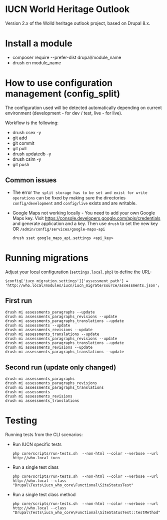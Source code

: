 # IUCN World Heritage Outlook

Version 2.x of the Wolld heritage outlook project, based on Drupal 8.x.

# Install a module
- composer require --prefer-dist drupal/module_name
- drush en module_name

# How to use configuration management (config_split)

The configuration used will be detected automatically depending on
current environment (development - for dev / test, live - for live).

Workflow is the following:

- drush csex -y
- git add
- git commit
- git pull
- drush updatedb -y
- drush csim -y
- git push

## Common issues

* The error ``The split storage has to be set and exist for write operations``
can be fixed by making sure the directories `config/development` and
`config/live` exists and are writable.


* Google Maps not working locally - You need to add your own Google Maps key.
Visit https://console.developers.google.com/apis/credentials and generate application and a key.
Then use `drush` to set the new key OR `/admin/config/services/google-maps-api`

    ``drush sset google_maps_api.settings <api_key>``


# Running migrations

Adjust your local configuration (`settings.local.php`) to define the URL:

``
$config['iucn_migration.settings']['assessment_path'] = 'http://who.local/modules/iucn/iucn_migrate/source/assessments.json';
``

## First run

```
drush mi assessments_paragraphs --update
drush mi assessments_paragraphs_revisions --update
drush mi assessments_paragraphs_translations --update
drush mi assessments --update
drush mi assessments_revisions --update
drush mi assessments_translations --update
drush mi assessments_paragraphs_revisions --update
drush mi assessments_paragraphs_translations --update
drush mi assessments_revisions --update
drush mi assessments_paragraphs_translations --update
```

## Second run (update only changed)
```
drush mi assessments_paragraphs
drush mi assessments_paragraphs_revisions
drush mi assessments_paragraphs_translations
drush mi assessments
drush mi assessments_revisions
drush mi assessments_translations
```

# Testing

Running tests from the CLI scenarios:

* Run IUCN specific tests

    ``php core/scripts/run-tests.sh  --non-html --color --verbose --url http://who.local iucn``

* Run a single test class

    ``php core/scripts/run-tests.sh  --non-html --color --verbose --url http://who.local --class "Drupal\Tests\iucn_who_core\Functional\SiteStatusTest"``

* Run a single test class method

    ``php core/scripts/run-tests.sh  --non-html --color --verbose --url http://who.local --class "Drupal\Tests\iucn_who_core\Functional\SiteStatusTest::testMethod"``
